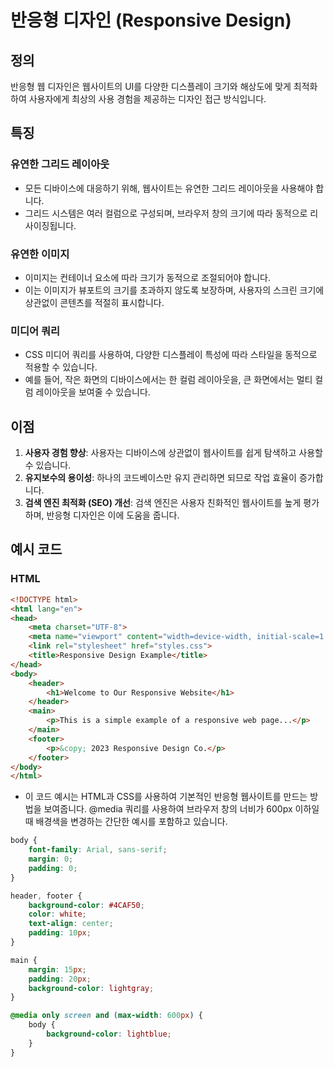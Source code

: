 # 반응형 디자인 (Responsive Design)

## 정의

반응형 웹 디자인은 웹사이트의 UI를 다양한 디스플레이 크기와 해상도에 맞게 최적화하여 사용자에게 최상의 사용 경험을 제공하는 디자인 접근 방식입니다.

## 특징

### 유연한 그리드 레이아웃

- 모든 디바이스에 대응하기 위해, 웹사이트는 유연한 그리드 레이아웃을 사용해야 합니다.
- 그리드 시스템은 여러 컬럼으로 구성되며, 브라우저 창의 크기에 따라 동적으로 리사이징됩니다.

### 유연한 이미지

- 이미지는 컨테이너 요소에 따라 크기가 동적으로 조절되어야 합니다.
- 이는 이미지가 뷰포트의 크기를 초과하지 않도록 보장하며, 사용자의 스크린 크기에 상관없이 콘텐츠를 적절히 표시합니다.

### 미디어 쿼리

- CSS 미디어 쿼리를 사용하여, 다양한 디스플레이 특성에 따라 스타일을 동적으로 적용할 수 있습니다.
- 예를 들어, 작은 화면의 디바이스에서는 한 컬럼 레이아웃을, 큰 화면에서는 멀티 컬럼 레이아웃을 보여줄 수 있습니다.

## 이점

1. **사용자 경험 향상**: 사용자는 디바이스에 상관없이 웹사이트를 쉽게 탐색하고 사용할 수 있습니다.
2. **유지보수의 용이성**: 하나의 코드베이스만 유지 관리하면 되므로 작업 효율이 증가합니다.
3. **검색 엔진 최적화 (SEO) 개선**: 검색 엔진은 사용자 친화적인 웹사이트를 높게 평가하며, 반응형 디자인은 이에 도움을 줍니다.

## 예시 코드

### HTML

```html
<!DOCTYPE html>
<html lang="en">
<head>
    <meta charset="UTF-8">
    <meta name="viewport" content="width=device-width, initial-scale=1.0">
    <link rel="stylesheet" href="styles.css">
    <title>Responsive Design Example</title>
</head>
<body>
    <header>
        <h1>Welcome to Our Responsive Website</h1>
    </header>
    <main>
        <p>This is a simple example of a responsive web page...</p>
    </main>
    <footer>
        <p>&copy; 2023 Responsive Design Co.</p>
    </footer>
</body>
</html>
```

- 이 코드 예시는 HTML과 CSS를 사용하여 기본적인 반응형 웹사이트를 만드는 방법을 보여줍니다. @media 쿼리를 사용하여 브라우저 창의 너비가 600px 이하일 때 배경색을 변경하는 간단한 예시를 포함하고 있습니다.

```CSS
body {
    font-family: Arial, sans-serif;
    margin: 0;
    padding: 0;
}

header, footer {
    background-color: #4CAF50;
    color: white;
    text-align: center;
    padding: 10px;
}

main {
    margin: 15px;
    padding: 20px;
    background-color: lightgray;
}

@media only screen and (max-width: 600px) {
    body {
        background-color: lightblue;
    }
}
```

